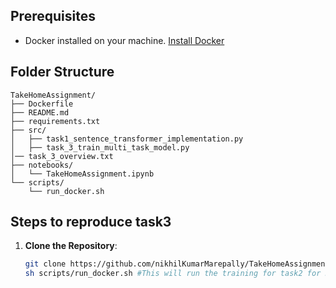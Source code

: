 ## Prerequisites
- Docker installed on your machine. [Install Docker](https://docs.docker.com/get-docker/)

## Folder Structure
```
TakeHomeAssignment/
├── Dockerfile
├── README.md
├── requirements.txt
├── src/
│   ├── task1_sentence_transformer_implementation.py
│   ├── task_3_train_multi_task_model.py
│── task_3_overview.txt  
├── notebooks/
│   └── TakeHomeAssignment.ipynb
└── scripts/
    └── run_docker.sh
```

## Steps to reproduce task3
1. **Clone the Repository**:
   ```bash
   git clone https://github.com/nikhilKumarMarepally/TakeHomeAssignment.git
   sh scripts/run_docker.sh #This will run the training for task2 for 5 epochs
   ```


